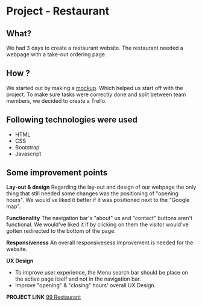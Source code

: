 # Project - Restaurant


## What? 

We had 3 days to create a restaurant website.
The restaurant needed a webpage with a take-out ordering page.

## How ?

We started out by making a [mockup](https://www.canva.com/design/DAEPrup5J4w/BncNalsDaQT6Lottj7u0Jg/view#1).
Which helped us start off with the project.
To make sure tasks were correctly done and split between
team members, we decided to create a Trello.
 

## Following technologies were used 

* HTML
* CSS 
* Bootstrap 
* Javascript 

## Some improvement points

**Lay-out & design**
Regarding the lay-out and design of our webpage the only thing that
still needed some changes was the positioning of "opening hours".
We would've liked it better if it was positioned next to the "Google map".

**Functionality**
The navigation bar's "about" us and "contact" buttons aren't functional.
We would've liked it if by clicking on them the visitor would've gotten redirected 
to the bottom of the page.

**Responsiveness**
An overall responsiveness improvement is needed for the website.

**UX Design**
* To improve user experience, the Menu search bar should be place on the active page itself and not in the navigation bar.
* Improve "opening" & "closing" hours' overall UX Design.


**PROJECT LINK**
[99 Restaurant](https://albeadamit.github.io/restaurant/)









